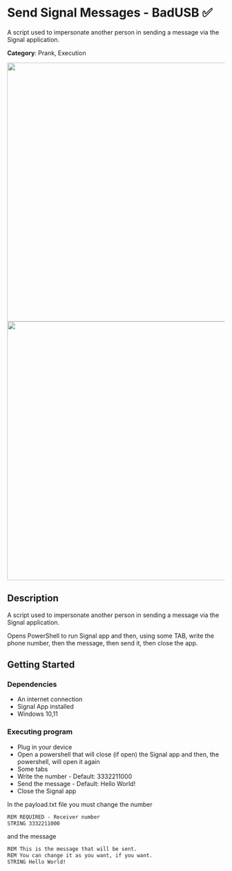 # Send Signal Messages - BadUSB ✅

A script used to impersonate another person in sending a message via the Signal application.

**Category**: Prank, Execution

<div align=center>

<img src="https://github.com/aleff-github/my-flipper-shits/blob/main/img/logo-repository-2_0.gif" width="600" /><br><img src="https://github.com/aleff-github/my-flipper-shits/blob/main/img/DISCLAIMER.png" width="600" />

</div>

## Description

A script used to impersonate another person in sending a message via the Signal application.

Opens PowerShell to run Signal app and then, using some TAB, write the phone number, then the message, then send it, then close the app.

## Getting Started

### Dependencies

* An internet connection
* Signal App installed
* Windows 10,11

### Executing program

* Plug in your device
* Open a powershell that will close (if open) the Signal app and then, the powershell, will open it again
* Some tabs
* Write the number - Default: 3332211000
* Send the message - Default: Hello World!
* Close the Signal app

In the payload.txt file you must change the number
```txt
REM REQUIRED - Receiver number
STRING 3332211000
```

and the message
```txt
REM This is the message that will be sent.
REM You can change it as you want, if you want.
STRING Hello World!
```
